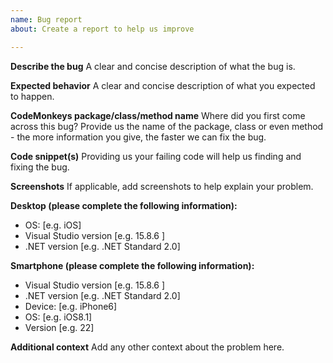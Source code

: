 ```yaml
---
name: Bug report
about: Create a report to help us improve

---
```


**Describe the bug**
A clear and concise description of what the bug is.

**Expected behavior**
A clear and concise description of what you expected to happen.

**CodeMonkeys package/class/method name**
Where did you first come across this bug?
Provide us the name of the package, class or even method - the more information you give, the faster we can fix the bug.

**Code snippet(s)**
Providing us your failing code will help us finding and fixing the bug.

**Screenshots**
If applicable, add screenshots to help explain your problem.

**Desktop (please complete the following information):**
 - OS: [e.g. iOS]
 - Visual Studio version [e.g. 15.8.6 ]
 - .NET version [e.g. .NET Standard 2.0]

**Smartphone (please complete the following information):**
 - Visual Studio version [e.g. 15.8.6 ]
 - .NET version [e.g. .NET Standard 2.0]
 - Device: [e.g. iPhone6]
 - OS: [e.g. iOS8.1]
 - Version [e.g. 22]

**Additional context**
Add any other context about the problem here.
